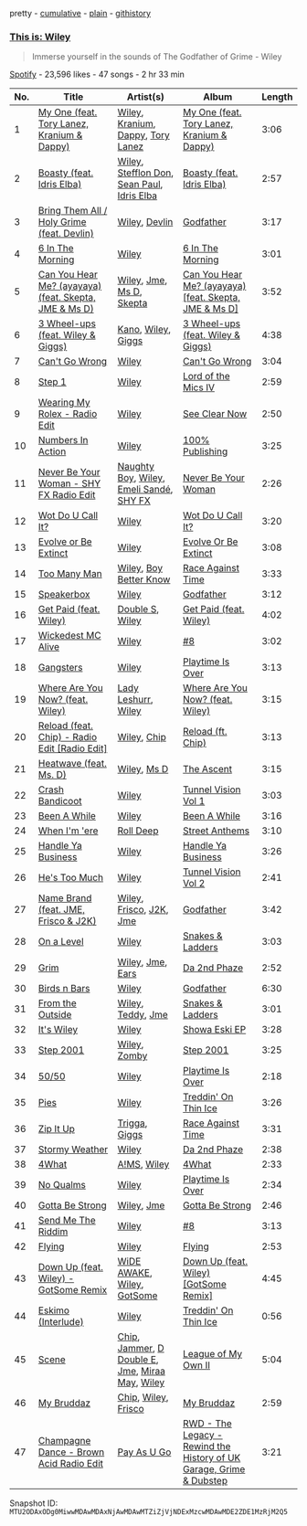 pretty - [cumulative](/playlists/cumulative/37i9dQZF1DXbW9wx2hgf03.md) - [plain](/playlists/plain/37i9dQZF1DXbW9wx2hgf03) - [githistory](https://github.githistory.xyz/mackorone/spotify-playlist-archive/blob/main/playlists/plain/37i9dQZF1DXbW9wx2hgf03)

### [This is: Wiley](https://open.spotify.com/playlist/37i9dQZF1DXbW9wx2hgf03)

> Immerse yourself in the sounds of The Godfather of Grime \- Wiley

[Spotify](https://open.spotify.com/user/spotify) - 23,596 likes - 47 songs - 2 hr 33 min

| No. | Title | Artist(s) | Album | Length |
|---|---|---|---|---|
| 1 | [My One \(feat\. Tory Lanez, Kranium & Dappy\)](https://open.spotify.com/track/3zgKEF4I4ILmTTSBvtiRlJ) | [Wiley](https://open.spotify.com/artist/7k9T7lZlHjRAM1bb0r9Rm3), [Kranium](https://open.spotify.com/artist/1LKo6ZA3RNvKtLa6zDu32S), [Dappy](https://open.spotify.com/artist/4q6hTJmeYXCwp0ivdtoSWA), [Tory Lanez](https://open.spotify.com/artist/2jku7tDXc6XoB6MO2hFuqg) | [My One \(feat\. Tory Lanez, Kranium & Dappy\)](https://open.spotify.com/album/1bE9v4U6xT3MDCh2SPn3jH) | 3:06 |
| 2 | [Boasty \(feat\. Idris Elba\)](https://open.spotify.com/track/7cz506PyIgh2bMN90Mc8Tn) | [Wiley](https://open.spotify.com/artist/7k9T7lZlHjRAM1bb0r9Rm3), [Stefflon Don](https://open.spotify.com/artist/2ExGrw6XpbtUAJHTLtUXUD), [Sean Paul](https://open.spotify.com/artist/3Isy6kedDrgPYoTS1dazA9), [Idris Elba](https://open.spotify.com/artist/0Dc2rdPzleezxhvQhQbXuS) | [Boasty \(feat\. Idris Elba\)](https://open.spotify.com/album/7JoyVaXzxpgTPjkgB8mWk3) | 2:57 |
| 3 | [Bring Them All / Holy Grime \(feat\. Devlin\)](https://open.spotify.com/track/79L8Au1ipSKjIXK2ZggRfP) | [Wiley](https://open.spotify.com/artist/7k9T7lZlHjRAM1bb0r9Rm3), [Devlin](https://open.spotify.com/artist/7Ks3elJhSP20mD04lgiA68) | [Godfather](https://open.spotify.com/album/1F4VaFhSDTVK5uDPXbm42l) | 3:17 |
| 4 | [6 In The Morning](https://open.spotify.com/track/4YiR9feHJinSeppVh4rawD) | [Wiley](https://open.spotify.com/artist/7k9T7lZlHjRAM1bb0r9Rm3) | [6 In The Morning](https://open.spotify.com/album/3SHsQatysIz8DWzoLW3G1r) | 3:01 |
| 5 | [Can You Hear Me? \(ayayaya\) \(feat\. Skepta, JME & Ms D\)](https://open.spotify.com/track/40gQwsrLW23q3VWwXO7GPX) | [Wiley](https://open.spotify.com/artist/7k9T7lZlHjRAM1bb0r9Rm3), [Jme](https://open.spotify.com/artist/4IZLJdhHCqAvT4pjn8TLH5), [Ms D](https://open.spotify.com/artist/0vLuSGSqHYveeNnOt3HwWF), [Skepta](https://open.spotify.com/artist/2p1fiYHYiXz9qi0JJyxBzN) | [Can You Hear Me? \(ayayaya\) \[feat\. Skepta, JME & Ms D\]](https://open.spotify.com/album/3RXrZMSIhU3UOg0cxjIICQ) | 3:52 |
| 6 | [3 Wheel\-ups \(feat\. Wiley & Giggs\)](https://open.spotify.com/track/4xwMnrJdxvwoASWyzNQoLP) | [Kano](https://open.spotify.com/artist/50nN8IFD4xA67fI4jYbLV4), [Wiley](https://open.spotify.com/artist/7k9T7lZlHjRAM1bb0r9Rm3), [Giggs](https://open.spotify.com/artist/3S0tlB4fE7ChxI2pWz8Xip) | [3 Wheel\-ups \(feat\. Wiley & Giggs\)](https://open.spotify.com/album/2RduxHLOLJnCJZv55AYfQo) | 4:38 |
| 7 | [Can't Go Wrong](https://open.spotify.com/track/3oKzl7JMPzEBoOIv2D2HUH) | [Wiley](https://open.spotify.com/artist/7k9T7lZlHjRAM1bb0r9Rm3) | [Can't Go Wrong](https://open.spotify.com/album/0ysSoOtle0I7mBKRWqfwID) | 3:04 |
| 8 | [Step 1](https://open.spotify.com/track/6P6HB69eWnyiSr9ffvn29R) | [Wiley](https://open.spotify.com/artist/7k9T7lZlHjRAM1bb0r9Rm3) | [Lord of the Mics IV](https://open.spotify.com/album/6eOssATUR7GN4dmDzUsExA) | 2:59 |
| 9 | [Wearing My Rolex \- Radio Edit](https://open.spotify.com/track/5liQj4sVRmEEESvvcb64o8) | [Wiley](https://open.spotify.com/artist/7k9T7lZlHjRAM1bb0r9Rm3) | [See Clear Now](https://open.spotify.com/album/6jyCINx0IQwks3MnchgcOR) | 2:50 |
| 10 | [Numbers In Action](https://open.spotify.com/track/1pm5GBaASz8faACQ7LXYJ7) | [Wiley](https://open.spotify.com/artist/7k9T7lZlHjRAM1bb0r9Rm3) | [100% Publishing](https://open.spotify.com/album/4s8TwuHSMEx1Yg3ASdAVhK) | 3:25 |
| 11 | [Never Be Your Woman \- SHY FX Radio Edit](https://open.spotify.com/track/4ymsAGWOmrWYmQ5nbzgeYC) | [Naughty Boy](https://open.spotify.com/artist/1bT7m67vi78r2oqvxrP3X5), [Wiley](https://open.spotify.com/artist/7k9T7lZlHjRAM1bb0r9Rm3), [Emeli Sandé](https://open.spotify.com/artist/7sfgqEdoeBTjd8lQsPT3Cy), [SHY FX](https://open.spotify.com/artist/5oDtp2FC8VqBjTx1aT4P5j) | [Never Be Your Woman](https://open.spotify.com/album/45MaWX9LfJvi8KpGnnadLX) | 2:26 |
| 12 | [Wot Do U Call It?](https://open.spotify.com/track/4AEchoLJtwAqS11yqRer42) | [Wiley](https://open.spotify.com/artist/7k9T7lZlHjRAM1bb0r9Rm3) | [Wot Do U Call It?](https://open.spotify.com/album/25enrYqMk82cWNUrN35B5X) | 3:20 |
| 13 | [Evolve or Be Extinct](https://open.spotify.com/track/0Nwq52Aiow9vNx8eBFyoKV) | [Wiley](https://open.spotify.com/artist/7k9T7lZlHjRAM1bb0r9Rm3) | [Evolve Or Be Extinct](https://open.spotify.com/album/2o0aL0IBINMlOGvJjS2Zw8) | 3:08 |
| 14 | [Too Many Man](https://open.spotify.com/track/2pucr6x078XuZbNLy8N8PA) | [Wiley](https://open.spotify.com/artist/7k9T7lZlHjRAM1bb0r9Rm3), [Boy Better Know](https://open.spotify.com/artist/180XcSBai6RDpuElMcKk2v) | [Race Against Time](https://open.spotify.com/album/3MwtMLG76QHxt3ixMVjUzc) | 3:33 |
| 15 | [Speakerbox](https://open.spotify.com/track/3YRY5W6LylZNFMcFBfjWy3) | [Wiley](https://open.spotify.com/artist/7k9T7lZlHjRAM1bb0r9Rm3) | [Godfather](https://open.spotify.com/album/1F4VaFhSDTVK5uDPXbm42l) | 3:12 |
| 16 | [Get Paid \(feat\. Wiley\)](https://open.spotify.com/track/2YjB6y1dGmA7okAes4r9rf) | [Double S](https://open.spotify.com/artist/2hs495y9Yso0hfotMuVaHC), [Wiley](https://open.spotify.com/artist/7k9T7lZlHjRAM1bb0r9Rm3) | [Get Paid \(feat\. Wiley\)](https://open.spotify.com/album/6DmPgvo38ebi6OgZo11CXv) | 4:02 |
| 17 | [Wickedest MC Alive](https://open.spotify.com/track/6PG5TNJRYxhxf4zapzYM5g) | [Wiley](https://open.spotify.com/artist/7k9T7lZlHjRAM1bb0r9Rm3) | [\#8](https://open.spotify.com/album/1AuhJx1ssKboAdMa5gc4fS) | 3:02 |
| 18 | [Gangsters](https://open.spotify.com/track/0ZKFSIkchY26BiIybn5mTn) | [Wiley](https://open.spotify.com/artist/7k9T7lZlHjRAM1bb0r9Rm3) | [Playtime Is Over](https://open.spotify.com/album/1Bzb6tlpnxrEwajQDM361B) | 3:13 |
| 19 | [Where Are You Now? \(feat\. Wiley\)](https://open.spotify.com/track/0Wfabge2M5GOoVYOMwDe1t) | [Lady Leshurr](https://open.spotify.com/artist/1Bk2KyFVMN5PeyVyDIiLqF), [Wiley](https://open.spotify.com/artist/7k9T7lZlHjRAM1bb0r9Rm3) | [Where Are You Now? \(feat\. Wiley\)](https://open.spotify.com/album/7pbTjqRB7Q67TskqYBFIWK) | 3:15 |
| 20 | [Reload \(feat\. Chip\) \- Radio Edit \[Radio Edit\]](https://open.spotify.com/track/7esvnbCJ4v9v6zvCDEJm0v) | [Wiley](https://open.spotify.com/artist/7k9T7lZlHjRAM1bb0r9Rm3), [Chip](https://open.spotify.com/artist/0tJCNteqwm7LmRZ6KWr8GT) | [Reload \(ft\. Chip\)](https://open.spotify.com/album/5EMqfB9Ne9opqBZMQhSgdJ) | 3:13 |
| 21 | [Heatwave \(feat\. Ms\. D\)](https://open.spotify.com/track/63bsPe8aayiERVIgTV9EBS) | [Wiley](https://open.spotify.com/artist/7k9T7lZlHjRAM1bb0r9Rm3), [Ms D](https://open.spotify.com/artist/0vLuSGSqHYveeNnOt3HwWF) | [The Ascent](https://open.spotify.com/album/7G0kWbJcGHJYNt9rBfq0Wl) | 3:15 |
| 22 | [Crash Bandicoot](https://open.spotify.com/track/5iKIgnGrF7ppfakcW3fFjV) | [Wiley](https://open.spotify.com/artist/7k9T7lZlHjRAM1bb0r9Rm3) | [Tunnel Vision Vol 1](https://open.spotify.com/album/21hZcR8Kuu1LgPe9ZuY5X4) | 3:03 |
| 23 | [Been A While](https://open.spotify.com/track/4x1KKTUbwNjISpyCVJisoD) | [Wiley](https://open.spotify.com/artist/7k9T7lZlHjRAM1bb0r9Rm3) | [Been A While](https://open.spotify.com/album/5BB6czg6tpTiHGdTwJBi5Z) | 3:16 |
| 24 | [When I'm 'ere](https://open.spotify.com/track/4KCcxxtiocJfjeez6gmiJf) | [Roll Deep](https://open.spotify.com/artist/4gpElxNt5pL515njzmZaZG) | [Street Anthems](https://open.spotify.com/album/4NG3Nt7LBArVxmeXPVqmH4) | 3:10 |
| 25 | [Handle Ya Business](https://open.spotify.com/track/2NMIPvfgUgIqMvCwpyHqEN) | [Wiley](https://open.spotify.com/artist/7k9T7lZlHjRAM1bb0r9Rm3) | [Handle Ya Business](https://open.spotify.com/album/2BtE0edf6WVovIiyE0Fdm0) | 3:26 |
| 26 | [He's Too Much](https://open.spotify.com/track/5VGKYDyFvTrSK9Xv4IQIed) | [Wiley](https://open.spotify.com/artist/7k9T7lZlHjRAM1bb0r9Rm3) | [Tunnel Vision Vol 2](https://open.spotify.com/album/48a0HsjjjDbXYNlIY4CQMu) | 2:41 |
| 27 | [Name Brand \(feat\. JME, Frisco & J2K\)](https://open.spotify.com/track/2OTJMSpDi7ijDnsqx7l3NZ) | [Wiley](https://open.spotify.com/artist/7k9T7lZlHjRAM1bb0r9Rm3), [Frisco](https://open.spotify.com/artist/5uefF2o3y9SAAyyM9sT56w), [J2K](https://open.spotify.com/artist/1KBzuqs6c8Es36k0Si1dDx), [Jme](https://open.spotify.com/artist/4IZLJdhHCqAvT4pjn8TLH5) | [Godfather](https://open.spotify.com/album/1F4VaFhSDTVK5uDPXbm42l) | 3:42 |
| 28 | [On a Level](https://open.spotify.com/track/7tZ8W21C20ukqw3hvMtwic) | [Wiley](https://open.spotify.com/artist/7k9T7lZlHjRAM1bb0r9Rm3) | [Snakes & Ladders](https://open.spotify.com/album/2OxZfGHTH7FSMENFk5Cuxm) | 3:03 |
| 29 | [Grim](https://open.spotify.com/track/4O94V1xVSRSVC43odSduNG) | [Wiley](https://open.spotify.com/artist/7k9T7lZlHjRAM1bb0r9Rm3), [Jme](https://open.spotify.com/artist/4IZLJdhHCqAvT4pjn8TLH5), [Ears](https://open.spotify.com/artist/18TqEY0zsHOM3CgZLtXTzU) | [Da 2nd Phaze](https://open.spotify.com/album/7BxDXrZzkC57VyU97UrsBr) | 2:52 |
| 30 | [Birds n Bars](https://open.spotify.com/track/6KW66PXtWIUhFwGFJmAMtE) | [Wiley](https://open.spotify.com/artist/7k9T7lZlHjRAM1bb0r9Rm3) | [Godfather](https://open.spotify.com/album/1F4VaFhSDTVK5uDPXbm42l) | 6:30 |
| 31 | [From the Outside](https://open.spotify.com/track/2AilToXG4IKXDDC1yM6TOy) | [Wiley](https://open.spotify.com/artist/7k9T7lZlHjRAM1bb0r9Rm3), [Teddy](https://open.spotify.com/artist/1f1KZHtvovGo026NgJQKLm), [Jme](https://open.spotify.com/artist/4IZLJdhHCqAvT4pjn8TLH5) | [Snakes & Ladders](https://open.spotify.com/album/6d3jMEgV42aMX4XsWZ2g67) | 3:01 |
| 32 | [It's Wiley](https://open.spotify.com/track/5NsH4obL4xdYTmqKHtgXqf) | [Wiley](https://open.spotify.com/artist/7k9T7lZlHjRAM1bb0r9Rm3) | [Showa Eski EP](https://open.spotify.com/album/3IxAESIJ2S4XHpLizYMVTN) | 3:28 |
| 33 | [Step 2001](https://open.spotify.com/track/0nwcFkvS97Ex6BGLUBBCS6) | [Wiley](https://open.spotify.com/artist/7k9T7lZlHjRAM1bb0r9Rm3), [Zomby](https://open.spotify.com/artist/0e1hn6R8UCfLkpHINwAyXR) | [Step 2001](https://open.spotify.com/album/4W7denxtvlnADNoRDwM3Ep) | 3:25 |
| 34 | [50/50](https://open.spotify.com/track/0D9LGPwzXCFkJ9sdmMRIWv) | [Wiley](https://open.spotify.com/artist/7k9T7lZlHjRAM1bb0r9Rm3) | [Playtime Is Over](https://open.spotify.com/album/1Bzb6tlpnxrEwajQDM361B) | 2:18 |
| 35 | [Pies](https://open.spotify.com/track/3uhkgElKj6LU06q2kiOuKA) | [Wiley](https://open.spotify.com/artist/7k9T7lZlHjRAM1bb0r9Rm3) | [Treddin' On Thin Ice](https://open.spotify.com/album/2wAz8EwQtxOuO7jK6KKxup) | 3:26 |
| 36 | [Zip It Up](https://open.spotify.com/track/6QfrRIkjOEMvWWHXjQ1TxU) | [Trigga](https://open.spotify.com/artist/4LqFJ98PEA7gIrRtviMUmb), [Giggs](https://open.spotify.com/artist/3S0tlB4fE7ChxI2pWz8Xip) | [Race Against Time](https://open.spotify.com/album/2HJWUYQJSKgpZ4XlqW19jW) | 3:31 |
| 37 | [Stormy Weather](https://open.spotify.com/track/5bNpFncCi9sZRYtwUXeF9t) | [Wiley](https://open.spotify.com/artist/7k9T7lZlHjRAM1bb0r9Rm3) | [Da 2nd Phaze](https://open.spotify.com/album/7BxDXrZzkC57VyU97UrsBr) | 2:38 |
| 38 | [4What](https://open.spotify.com/track/0rvJvfOxc6Tkk2CIrjMIxZ) | [A!MS](https://open.spotify.com/artist/4kRfa7RBzBu7mxeWo3FkOe), [Wiley](https://open.spotify.com/artist/7k9T7lZlHjRAM1bb0r9Rm3) | [4What](https://open.spotify.com/album/4niMN7dd9QwqpAcaPEaqdE) | 2:33 |
| 39 | [No Qualms](https://open.spotify.com/track/5puv7YHGKn8D4MIA2ihDI8) | [Wiley](https://open.spotify.com/artist/7k9T7lZlHjRAM1bb0r9Rm3) | [Playtime Is Over](https://open.spotify.com/album/1Bzb6tlpnxrEwajQDM361B) | 2:34 |
| 40 | [Gotta Be Strong](https://open.spotify.com/track/3LnMXYYTsspOk14VwtOibC) | [Wiley](https://open.spotify.com/artist/7k9T7lZlHjRAM1bb0r9Rm3), [Jme](https://open.spotify.com/artist/4IZLJdhHCqAvT4pjn8TLH5) | [Gotta Be Strong](https://open.spotify.com/album/59H9TTTm0m32z7O99YiARX) | 2:46 |
| 41 | [Send Me The Riddim](https://open.spotify.com/track/1efFKa8kCzYtKwrINT5oeX) | [Wiley](https://open.spotify.com/artist/7k9T7lZlHjRAM1bb0r9Rm3) | [\#8](https://open.spotify.com/album/36r5lIByqBgLNerT7LKa9B) | 3:13 |
| 42 | [Flying](https://open.spotify.com/track/3r2NGkULeJojItRRNK9hke) | [Wiley](https://open.spotify.com/artist/7k9T7lZlHjRAM1bb0r9Rm3) | [Flying](https://open.spotify.com/album/4hNmxiiwsR42M81MTYrZAW) | 2:53 |
| 43 | [Down Up \(feat\. Wiley\) \- GotSome Remix](https://open.spotify.com/track/0LxcixQLeBOHS3UCiqRBWp) | [WiDE AWAKE](https://open.spotify.com/artist/7bKJsFgjE6XoO5fDhTCCqX), [Wiley](https://open.spotify.com/artist/7k9T7lZlHjRAM1bb0r9Rm3), [GotSome](https://open.spotify.com/artist/5eALE6GKSAiBNMyqpsqoeX) | [Down Up \(feat\. Wiley\) \[GotSome Remix\]](https://open.spotify.com/album/2r0ljt0kiHmVQlz8AK0nET) | 4:45 |
| 44 | [Eskimo \(Interlude\)](https://open.spotify.com/track/7M9rTCJmE9q0VSIKedJlTy) | [Wiley](https://open.spotify.com/artist/7k9T7lZlHjRAM1bb0r9Rm3) | [Treddin' On Thin Ice](https://open.spotify.com/album/2wAz8EwQtxOuO7jK6KKxup) | 0:56 |
| 45 | [Scene](https://open.spotify.com/track/18mqg9528DXPlNUHcHiTLH) | [Chip](https://open.spotify.com/artist/0tJCNteqwm7LmRZ6KWr8GT), [Jammer](https://open.spotify.com/artist/4xgV1UcvsrLM4rQrjTjwNw), [D Double E](https://open.spotify.com/artist/6bwkMlweHsBCpI2a0C5nnN), [Jme](https://open.spotify.com/artist/4IZLJdhHCqAvT4pjn8TLH5), [Miraa May](https://open.spotify.com/artist/2fOvE1l01YyORhYzwoaLCM), [Wiley](https://open.spotify.com/artist/7k9T7lZlHjRAM1bb0r9Rm3) | [League of My Own II](https://open.spotify.com/album/4Rqm6mhzmPvpf2mcOy5Ysc) | 5:04 |
| 46 | [My Bruddaz](https://open.spotify.com/track/6WOP3jPk2hDM2yF9SAwsbn) | [Chip](https://open.spotify.com/artist/0tJCNteqwm7LmRZ6KWr8GT), [Wiley](https://open.spotify.com/artist/7k9T7lZlHjRAM1bb0r9Rm3), [Frisco](https://open.spotify.com/artist/1AKNroq6zJX4DlJaA0dcKw) | [My Bruddaz](https://open.spotify.com/album/1PdiGEV1kHMfvXkWaqGBw9) | 2:59 |
| 47 | [Champagne Dance \- Brown Acid Radio Edit](https://open.spotify.com/track/7nkLhmrlaspkLA7Avy9F8N) | [Pay As U Go](https://open.spotify.com/artist/1K3V7gspVWxKq5AAF0YPjI) | [RWD \- The Legacy \- Rewind the History of UK Garage, Grime & Dubstep](https://open.spotify.com/album/1tLoQMbYQWjRfgweU04w0f) | 3:21 |

Snapshot ID: `MTU2ODAxODg0MiwwMDAwMDAxNjAwMDAwMTZiZjVjNDExMzcwMDAwMDE2ZDE1MzRjM2Q5`